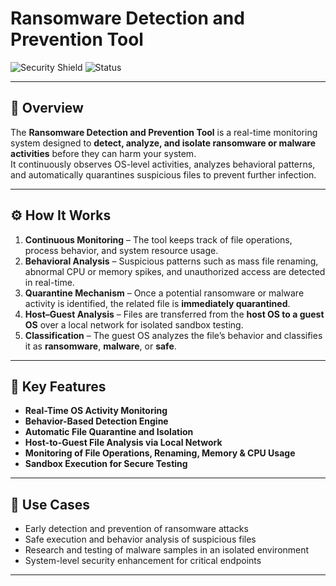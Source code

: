 # Ransomware Detection and Prevention Tool

![Security Shield](https://img.shields.io/badge/Security-Ransomware%20Protection-red?style=for-the-badge)
![Status](https://img.shields.io/badge/Status-Active-success?style=for-the-badge)


---

## 🧩 Overview

The **Ransomware Detection and Prevention Tool** is a real-time monitoring system designed to **detect, analyze, and isolate ransomware or malware activities** before they can harm your system.  
It continuously observes OS-level activities, analyzes behavioral patterns, and automatically quarantines suspicious files to prevent further infection.

---

## ⚙️ How It Works

1. **Continuous Monitoring** – The tool keeps track of file operations, process behavior, and system resource usage.  
2. **Behavioral Analysis** – Suspicious patterns such as mass file renaming, abnormal CPU or memory spikes, and unauthorized access are detected in real-time.  
3. **Quarantine Mechanism** – Once a potential ransomware or malware activity is identified, the related file is **immediately quarantined**.  
4. **Host–Guest Analysis** – Files are transferred from the **host OS to a guest OS** over a local network for isolated sandbox testing.  
5. **Classification** – The guest OS analyzes the file’s behavior and classifies it as **ransomware**, **malware**, or **safe**.

---

## 🧠 Key Features

- **Real-Time OS Activity Monitoring**  
- **Behavior-Based Detection Engine**  
- **Automatic File Quarantine and Isolation**  
- **Host-to-Guest File Analysis via Local Network**  
- **Monitoring of File Operations, Renaming, Memory & CPU Usage**  
- **Sandbox Execution for Secure Testing**

---

## 🧰 Use Cases

- Early detection and prevention of ransomware attacks  
- Safe execution and behavior analysis of suspicious files  
- Research and testing of malware samples in an isolated environment  
- System-level security enhancement for critical endpoints  

---
